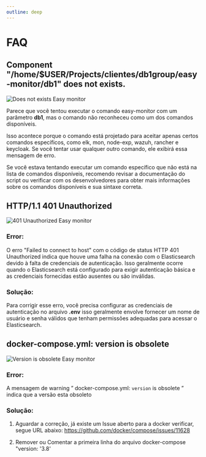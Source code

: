 ```yaml
---
outline: deep
---
```

# FAQ

## Component "/home/$USER/Projects/clientes/db1group/easy-monitor/db1" does not exists.

![Does not exists Easy monitor](/img/components/easy-monitor/easy-monitor-does-not-exists.png   )

Parece que você tentou executar o comando easy-monitor com um parâmetro **db1**, mas o comando não reconheceu como um dos comandos disponíveis.

Isso acontece porque o comando está projetado para aceitar apenas certos comandos específicos, como elk, mon, node-exp, wazuh, rancher e keycloak. Se você tentar usar qualquer outro comando, ele exibirá essa mensagem de erro.

Se você estava tentando executar um comando específico que não está na lista de comandos disponíveis, recomendo revisar a documentação do script ou verificar com os desenvolvedores para obter mais informações sobre os comandos disponíveis e sua sintaxe correta.

## HTTP/1.1 401 Unauthorized

![401 Unauthorized Easy monitor](/img/components/easy-monitor/easy-monitor-error-401.png)

### Error:
O erro "Failed to connect to host" com o código de status HTTP 401 Unauthorized indica que houve uma falha na conexão com o Elasticsearch devido à falta de credenciais de autenticação. Isso geralmente ocorre quando o Elasticsearch está configurado para exigir autenticação básica e as credenciais fornecidas estão ausentes ou são inválidas.

### Solução:
Para corrigir esse erro, você precisa configurar as credenciais de autenticação no arquivo **.env** isso geralmente envolve fornecer um nome de usuário e senha válidos que tenham permissões adequadas para acessar o Elasticsearch.

## docker-compose.yml: version is obsolete

![Version is obsolete Easy monitor](/img/components/easy-monitor/easy-monitor-version-obsolete.png)

### Error:
A mensagem de warning ” docker-compose.yml: `version` is obsolete ” indica que a versão esta obsoleto

### Solução:
1. Aguardar a correção, já existe um Issue aberto para a docker verificar, segue URL abaixo: https://github.com/docker/compose/issues/11628

2. Remover ou Comentar a primeira linha do arquivo docker-compose "version: '3.8'